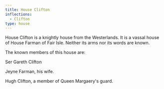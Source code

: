 ```yaml
---
title: House Clifton
inflections:
  - Clifton
type: house
---
```


House Clifton is a knightly house from the Westerlands. It is a vassal house of House Farman of Fair Isle. Neither its arms nor its words are known.

The known members of this house are:

Ser Gareth Clifton

Jeyne Farman, his wife.

Hugh Clifton, a member of Queen Margaery's guard.


